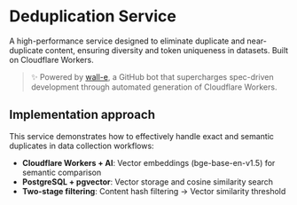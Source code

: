 # Deduplication Service
A high-performance service designed to eliminate duplicate and near-duplicate content, ensuring diversity and token uniqueness in datasets. Built on Cloudflare Workers.
> ✨ Powered by [wall-e](https://github.com/1712n/wall-e), a GitHub bot that supercharges spec-driven development through automated generation of Cloudflare Workers. 

## Implementation approach

This service demonstrates how to effectively handle exact and semantic duplicates in data collection workflows:
- **Cloudflare Workers + AI**: Vector embeddings (bge-base-en-v1.5) for semantic comparison
- **PostgreSQL + pgvector**: Vector storage and cosine similarity search
- **Two-stage filtering**: Content hash filtering → Vector similarity threshold
